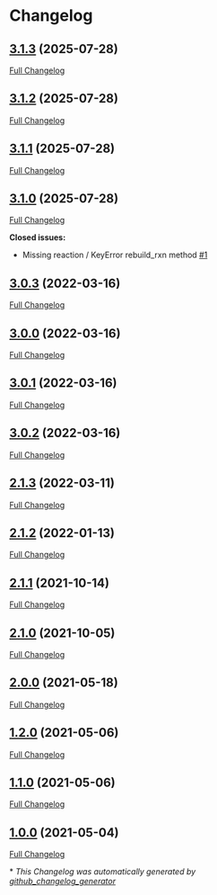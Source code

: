 # Changelog

## [3.1.3](https://github.com/brsynth/rxn_rebuild/tree/3.1.3) (2025-07-28)

[Full Changelog](https://github.com/brsynth/rxn_rebuild/compare/3.1.2...3.1.3)

## [3.1.2](https://github.com/brsynth/rxn_rebuild/tree/3.1.2) (2025-07-28)

[Full Changelog](https://github.com/brsynth/rxn_rebuild/compare/3.1.1...3.1.2)

## [3.1.1](https://github.com/brsynth/rxn_rebuild/tree/3.1.1) (2025-07-28)

[Full Changelog](https://github.com/brsynth/rxn_rebuild/compare/3.1.0...3.1.1)

## [3.1.0](https://github.com/brsynth/rxn_rebuild/tree/3.1.0) (2025-07-28)

[Full Changelog](https://github.com/brsynth/rxn_rebuild/compare/3.0.3...3.1.0)

**Closed issues:**

- Missing reaction / KeyError rebuild\_rxn method [\#1](https://github.com/brsynth/rxn_rebuild/issues/1)

## [3.0.3](https://github.com/brsynth/rxn_rebuild/tree/3.0.3) (2022-03-16)

[Full Changelog](https://github.com/brsynth/rxn_rebuild/compare/3.0.0...3.0.3)

## [3.0.0](https://github.com/brsynth/rxn_rebuild/tree/3.0.0) (2022-03-16)

[Full Changelog](https://github.com/brsynth/rxn_rebuild/compare/3.0.1...3.0.0)

## [3.0.1](https://github.com/brsynth/rxn_rebuild/tree/3.0.1) (2022-03-16)

[Full Changelog](https://github.com/brsynth/rxn_rebuild/compare/3.0.2...3.0.1)

## [3.0.2](https://github.com/brsynth/rxn_rebuild/tree/3.0.2) (2022-03-16)

[Full Changelog](https://github.com/brsynth/rxn_rebuild/compare/2.1.3...3.0.2)

## [2.1.3](https://github.com/brsynth/rxn_rebuild/tree/2.1.3) (2022-03-11)

[Full Changelog](https://github.com/brsynth/rxn_rebuild/compare/2.1.2...2.1.3)

## [2.1.2](https://github.com/brsynth/rxn_rebuild/tree/2.1.2) (2022-01-13)

[Full Changelog](https://github.com/brsynth/rxn_rebuild/compare/2.1.1...2.1.2)

## [2.1.1](https://github.com/brsynth/rxn_rebuild/tree/2.1.1) (2021-10-14)

[Full Changelog](https://github.com/brsynth/rxn_rebuild/compare/2.1.0...2.1.1)

## [2.1.0](https://github.com/brsynth/rxn_rebuild/tree/2.1.0) (2021-10-05)

[Full Changelog](https://github.com/brsynth/rxn_rebuild/compare/2.0.0...2.1.0)

## [2.0.0](https://github.com/brsynth/rxn_rebuild/tree/2.0.0) (2021-05-18)

[Full Changelog](https://github.com/brsynth/rxn_rebuild/compare/1.2.0...2.0.0)

## [1.2.0](https://github.com/brsynth/rxn_rebuild/tree/1.2.0) (2021-05-06)

[Full Changelog](https://github.com/brsynth/rxn_rebuild/compare/1.1.0...1.2.0)

## [1.1.0](https://github.com/brsynth/rxn_rebuild/tree/1.1.0) (2021-05-06)

[Full Changelog](https://github.com/brsynth/rxn_rebuild/compare/1.0.0...1.1.0)

## [1.0.0](https://github.com/brsynth/rxn_rebuild/tree/1.0.0) (2021-05-04)

[Full Changelog](https://github.com/brsynth/rxn_rebuild/compare/9184c6efcefbd24e45a73a9f7cb77ca8d51763ff...1.0.0)



\* *This Changelog was automatically generated by [github_changelog_generator](https://github.com/github-changelog-generator/github-changelog-generator)*
